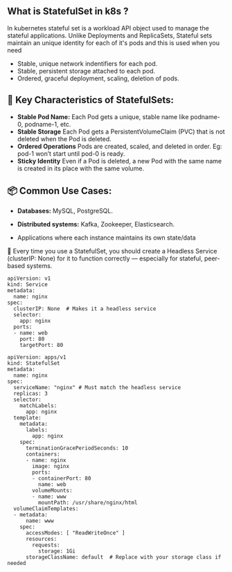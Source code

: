 ## What is StatefulSet in k8s ?

In kubernetes stateful set is a workload API object used to manage the stateful applications. Unlike Deployments and ReplicaSets, Stateful sets maintain an unique identity for each of it's pods and this is used when you need

- Stable, unique network indentifiers for each pod.
- Stable, persistent storage attached to each pod.
- Ordered, graceful deployment, scaling, deletion of pods.

## 🔧 Key Characteristics of StatefulSets:

- **Stable Pod Name:** Each Pod gets a unique, stable name like podname-0, podname-1, etc.
- **Stable Storage** Each Pod gets a PersistentVolumeClaim (PVC) that is not deleted when the Pod is deleted.
- **Ordered Operations** Pods are created, scaled, and deleted in order. Eg: pod-1 won’t start until pod-0 is ready.
- **Sticky Identity** Even if a Pod is deleted, a new Pod with the same name is created in its place with the same volume.

## 📦 Common Use Cases:

- **Databases:** MySQL, PostgreSQL.

- **Distributed systems:** Kafka, Zookeeper, Elasticsearch.

- Applications where each instance maintains its own state/data

🎯 Every time you use a StatefulSet, you should create a Headless Service (clusterIP: None) for it to function correctly — especially for stateful, peer-based systems.

```
apiVersion: v1
kind: Service
metadata:
  name: nginx
spec:
  clusterIP: None  # Makes it a headless service
  selector:
    app: nginx
  ports:
  - name: web
    port: 80
    targetPort: 80
```

```
apiVersion: apps/v1
kind: StatefulSet
metadata:
  name: nginx
spec:
  serviceName: "nginx" # Must match the headless service
  replicas: 3
  selector:
    matchLabels:
      app: nginx
  template:
    metadata:
      labels:
        app: nginx
    spec:
      terminationGracePeriodSeconds: 10
      containers:
      - name: nginx
        image: nginx
        ports:
        - containerPort: 80
          name: web
        volumeMounts:
        - name: www
          mountPath: /usr/share/nginx/html
  volumeClaimTemplates:
  - metadata:
      name: www
    spec:
      accessModes: [ "ReadWriteOnce" ]
      resources:
        requests:
          storage: 1Gi
      storageClassName: default  # Replace with your storage class if needed
```
